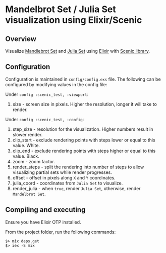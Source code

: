 # Mandelbrot Set / Julia Set visualization using Elixir/Scenic

## Overview

Visualize [Mandlebrot Set](https://en.wikipedia.org/wiki/Mandelbrot_set) and [Julia Set](https://en.wikipedia.org/wiki/Julia_set) using [Elixir](https://elixir-lang.org/) with [Scenic library](https://github.com/boydm/scenic).

## Configuration

Configuration is maintained in `config/config.exs` file.
The following can be configured by modifying values in the config file:

Under `config :scenic_test, :viewport`:
1. size - screen size in pixels. Higher the resolution, longer it will take to render.

Under `config :scenic_test, :config`:
1. step_size - resolution for the visualization. Higher numbers result in slower render.
2. clip_start - exclude rendering points with steps lower or equal to this value. White.
3. clip_end - exclude rendering points with steps higher or equal to this value. Black.
4. zoom - zoom factor.
6. render_steps - split the rendering into number of steps to allow visualizing partial sets while render progresses.
6. offset - offset in pixels along `X` and `Y` coordinates.
7. julia_coord - coordinates from `Julia Set` to visualize.
8. render_julia - when `true`, render `Julia Set`, otherwise, render `Mandelbrot Set`.

## Compiling and executing

Ensure you have Elixir OTP installed.

From the project folder, run the following commands:

```
$> mix deps.get
$> iex -S mix
```
